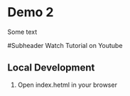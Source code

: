 # Demo 2

Some text

#Subheader
Watch Tutorial on Youtube

## Local Development
1. Open index.hetml in your browser